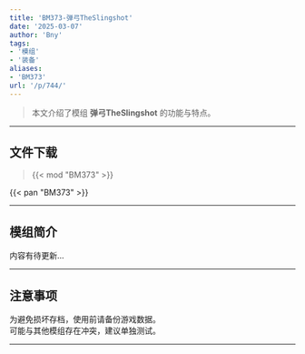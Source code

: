 ```yaml
---
title: 'BM373-弹弓TheSlingshot'
date: '2025-03-07'
author: 'Bny'
tags:
- '模组'
- '装备'
aliases:
- 'BM373'
url: '/p/744/'
---
```


> 本文介绍了模组 **弹弓TheSlingshot** 的功能与特点。

---

## 文件下载  

> {{< mod "BM373" >}}  

{{< pan "BM373" >}}  

---

## 模组简介

>  
内容有待更新...  

---

## 注意事项

>  
为避免损坏存档，使用前请备份游戏数据。  
可能与其他模组存在冲突，建议单独测试。  

---

